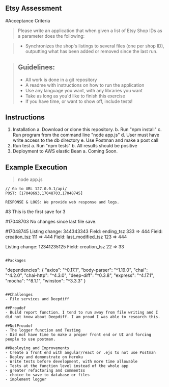 ## Etsy Assessment


#Acceptance Criteria

> Please write an application that when given a list of Etsy Shop IDs as a parameter does the following:

> * Synchronizes the shop's listings to several files (one per shop ID), outputting what has been added or removed since the last run.

> Guidelines:
> ----
> * All work is done in a git repository
> * A readme with instructions on how to run the application
> * Use any language you want, with any libraries you want
> * Take as long as you'd like to finish this exercise
> * If you have time, or want to show off, include tests!


## Instructions

1. Installation
  a. Download or clone this repository.
  b. Run "npm install"
  c. Run program from the command line "node app.js"
  d. User must have write access to the db directory
  e. Use Postman and make a post call
2. Run test
  a. Run "npm tests"
  b. All results should be positive 
3. Deployment to AWS elastic Bean
  a. Coming Soon. 


## Example Execution

> node app.js
```
// Go to URL 127.0.0.1/api/
POST: [17048693,17048703,17048745]

RESPONSE & LOGS: We provide web response and logs. 
```
#3
   This is the first save for 3


#17048703
  No changes since last file save. 


#17048745
  Listing change: 344343343
     Field: ending_tsz 333  =>  444
     Field: creation_tsz 111  =>  444
     Field: last_modified_tsz 123  =>  444

  Listing change: 12341235125
     Field: creation_tsz 22  =>  33
```

#Packages

```
"dependencies": {
    "axios": "^0.17.1",
    "body-parser": "^1.19.0",
    "chai": "^4.2.0",
    "chai-http": "^4.3.0",
    "deep-diff": "^0.3.8",
    "express": "^4.17.1",
    "mocha": "^8.1.1",
    "winston": "^3.3.3"
  }
```

##Challenges
- File services and Deepdiff

##Proudof
- Build report function. I tend to run away from file writing and I did not know about Deepdiff. I am proud I was able to research this.

##NotProudof
- The logger function and Testing
- Did not have time to make a proper front end or UI and forcing people to use postman.

##Deploying and Improvements
- Create a front end with angular/react or .ejs to not use Postman
- Deploy and demonstrate on Heroku
- Write tests before development, with more time allowable
- Tests at the function level instead of the whole app
- greater refactoring and commentss
- choice to save to database or files
- implement logger